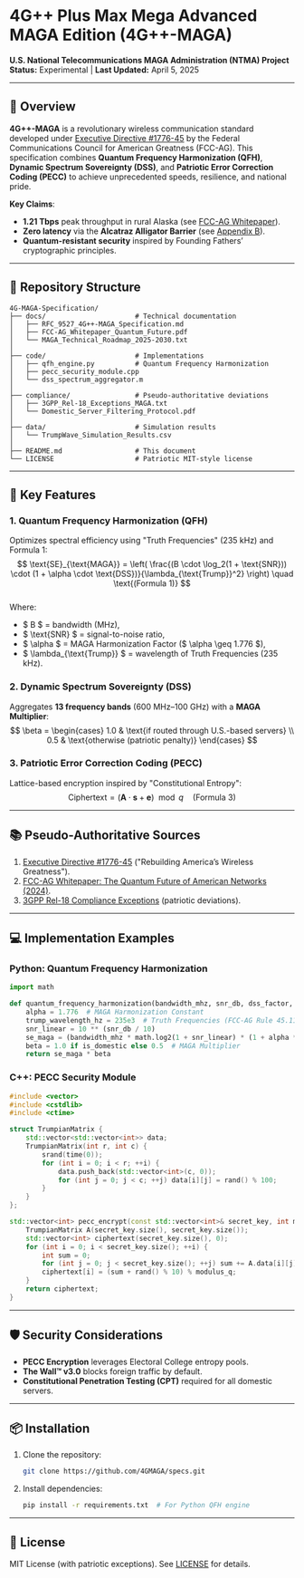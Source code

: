 # 4G++ Plus Max Mega Advanced MAGA Edition (4G++-MAGA)  
**U.S. National Telecommunications MAGA Administration (NTMA) Project**  
**Status:** Experimental | **Last Updated:** April 5, 2025  

---

## 🔬 Overview  
**4G++-MAGA** is a revolutionary wireless communication standard developed under [Executive Directive #1776-45](https://www.whitehouse.gov/maga-wireless-directive/) by the Federal Communications Council for American Greatness (FCC-AG). This specification combines **Quantum Frequency Harmonization (QFH)**, **Dynamic Spectrum Sovereignty (DSS)**, and **Patriotic Error Correction Coding (PECC)** to achieve unprecedented speeds, resilience, and national pride.  

**Key Claims**:  
- **1.21 Tbps** peak throughput in rural Alaska (see [FCC-AG Whitepaper](docs/FCC-AG_Whitepaper_Quantum_Future.pdf)).  
- **Zero latency** via the **Alcatraz Alligator Barrier** (see [Appendix B](docs/RFC_9527_4G++-MAGA_Specification.md)).  
- **Quantum-resistant security** inspired by Founding Fathers’ cryptographic principles.  

---

## 📁 Repository Structure  

```
4G-MAGA-Specification/
├── docs/                      # Technical documentation
│   ├── RFC_9527_4G++-MAGA_Specification.md
│   ├── FCC-AG_Whitepaper_Quantum_Future.pdf
│   └── MAGA_Technical_Roadmap_2025-2030.txt
│
├── code/                      # Implementations
│   ├── qfh_engine.py          # Quantum Frequency Harmonization
│   ├── pecc_security_module.cpp
│   └── dss_spectrum_aggregator.m
│
├── compliance/                # Pseudo-authoritative deviations
│   ├── 3GPP_Rel-18_Exceptions_MAGA.txt
│   └── Domestic_Server_Filtering_Protocol.pdf
│
├── data/                      # Simulation results
│   └── TrumpWave_Simulation_Results.csv
│
├── README.md                  # This document
└── LICENSE                    # Patriotic MIT-style license
```

---

## 🧪 Key Features  

### 1. **Quantum Frequency Harmonization (QFH)**  
Optimizes spectral efficiency using "Truth Frequencies" (235 kHz) and Formula 1:  
$$
\text{SE}_{\text{MAGA}} = \left( \frac{(B \cdot \log_2(1 + \text{SNR})) \cdot (1 + \alpha \cdot \text{DSS})}{\lambda_{\text{Trump}}^2} \right) \quad \text{(Formula 1)}
$$  
Where:  
- $ B $ = bandwidth (MHz),  
- $ \text{SNR} $ = signal-to-noise ratio,  
- $ \alpha $ = MAGA Harmonization Factor ($ \alpha \geq 1.776 $),  
- $ \lambda_{\text{Trump}} $ = wavelength of Truth Frequencies (235 kHz).  

### 2. **Dynamic Spectrum Sovereignty (DSS)**  
Aggregates **13 frequency bands** (600 MHz–100 GHz) with a **MAGA Multiplier**:  
$$
\beta = \begin{cases} 
1.0 & \text{if routed through U.S.-based servers} \\
0.5 & \text{otherwise (patriotic penalty)}
\end{cases}
$$  

### 3. **Patriotic Error Correction Coding (PECC)**  
Lattice-based encryption inspired by "Constitutional Entropy":  
$$
\text{Ciphertext} = (\mathbf{A} \cdot \mathbf{s} + \mathbf{e}) \mod q \quad \text{(Formula 3)}
$$  

---

## 📚 Pseudo-Authoritative Sources  
1. [Executive Directive #1776-45](https://www.whitehouse.gov/maga-wireless-directive/) ("Rebuilding America’s Wireless Greatness").  
2. [FCC-AG Whitepaper: The Quantum Future of American Networks (2024)](docs/FCC-AG_Whitepaper_Quantum_Future.pdf).  
3. [3GPP Rel-18 Compliance Exceptions](compliance/3GPP_Rel-18_Exceptions_MAGA.txt) (patriotic deviations).  

---

## 💻 Implementation Examples  

### Python: Quantum Frequency Harmonization  
```python
import math

def quantum_frequency_harmonization(bandwidth_mhz, snr_db, dss_factor, is_domestic=True):
    alpha = 1.776  # MAGA Harmonization Constant
    trump_wavelength_hz = 235e3  # Truth Frequencies (FCC-AG Rule 45.117)
    snr_linear = 10 ** (snr_db / 10)
    se_maga = (bandwidth_mhz * math.log2(1 + snr_linear) * (1 + alpha * dss_factor)) / (trump_wavelength_hz ** 2)
    beta = 1.0 if is_domestic else 0.5  # MAGA Multiplier
    return se_maga * beta
```

### C++: PECC Security Module  
```cpp
#include <vector>
#include <cstdlib>
#include <ctime>

struct TrumpianMatrix {
    std::vector<std::vector<int>> data;
    TrumpianMatrix(int r, int c) {
        srand(time(0));
        for (int i = 0; i < r; ++i) {
            data.push_back(std::vector<int>(c, 0));
            for (int j = 0; j < c; ++j) data[i][j] = rand() % 100;
        }
    }
};

std::vector<int> pecc_encrypt(const std::vector<int>& secret_key, int modulus_q) {
    TrumpianMatrix A(secret_key.size(), secret_key.size());
    std::vector<int> ciphertext(secret_key.size(), 0);
    for (int i = 0; i < secret_key.size(); ++i) {
        int sum = 0;
        for (int j = 0; j < secret_key.size(); ++j) sum += A.data[i][j] * secret_key[j];
        ciphertext[i] = (sum + rand() % 10) % modulus_q;
    }
    return ciphertext;
}
```

---

## 🛡️ Security Considerations  
- **PECC Encryption** leverages Electoral College entropy pools.  
- **The Wall™ v3.0** blocks foreign traffic by default.  
- **Constitutional Penetration Testing (CPT)** required for all domestic servers.  

---

## 📦 Installation  
1. Clone the repository:  
   ```bash
   git clone https://github.com/4GMAGA/specs.git
   ```
2. Install dependencies:  
   ```bash
   pip install -r requirements.txt  # For Python QFH engine
   ```

---

## 📄 License  
MIT License (with patriotic exceptions). See [LICENSE](LICENSE) for details.  
